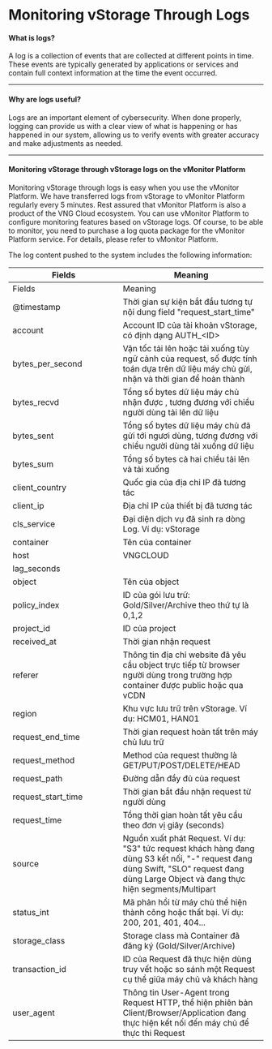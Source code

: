 # Monitoring vStorage Through Logs

#### What is logs? <a href="#monitoringvstoragethroughlogs-whatislogs" id="monitoringvstoragethroughlogs-whatislogs"></a>

A log is a collection of events that are collected at different points in time. These events are typically generated by applications or services and contain full context information at the time the event occurred.

***

#### Why are logs useful? <a href="#monitoringvstoragethroughlogs-whyarelogsuseful" id="monitoringvstoragethroughlogs-whyarelogsuseful"></a>

Logs are an important element of cybersecurity. When done properly, logging can provide us with a clear view of what is happening or has happened in our system, allowing us to verify events with greater accuracy and make adjustments as needed.

***

#### **Monitoring vStorage through vStorage logs on the vMonitor Platform** <a href="#monitoringvstoragethroughlogs-monitoringvstoragethroughvstoragelogsonthevmonitorplatform" id="monitoringvstoragethroughlogs-monitoringvstoragethroughvstoragelogsonthevmonitorplatform"></a>

Monitoring vStorage through logs is easy when you use the vMonitor Platform. We have transferred logs from vStorage to vMonitor Platform regularly every 5 minutes. Rest assured that vMonitor Platform is also a product of the VNG Cloud ecosystem. You can use vMonitor Platform to configure monitoring features based on vStorage logs. Of course, to be able to monitor, you need to purchase a log quota package for the vMonitor Platform service. For details, please refer to vMonitor Platform.

The log content pushed to the system includes the following information:

<table><thead><tr><th width="202">Fields</th><th>Meaning</th></tr></thead><tbody><tr><td>Fields</td><td>Meaning</td></tr><tr><td>@timestamp</td><td>Thời gian sự kiện bắt đầu tương tự nội dung field "request_start_time"</td></tr><tr><td>account</td><td>Account ID của tài khoản vStorage, có định dạng AUTH_&#x3C;ID></td></tr><tr><td>bytes_per_second</td><td>Vận tốc tải lên hoặc tải xuống tùy ngữ cảnh của request, số được tính toán dựa trên dữ liệu máy chủ gửi, nhận và thời gian để hoàn thành</td></tr><tr><td>bytes_recvd</td><td>Tổng số bytes dữ liệu máy chủ nhận được , tương đương với chiều người dùng tải lên dữ liệu</td></tr><tr><td>bytes_sent</td><td>Tổng số bytes dữ liệu máy chủ đã gửi tới ngươi dùng, tương đương với chiều người dùng tải xuống dữ liệu</td></tr><tr><td>bytes_sum</td><td>Tổng số bytes cả hai chiều tải lên và tải xuống</td></tr><tr><td>client_country</td><td>Quốc gia của địa chỉ IP đã tương tác</td></tr><tr><td>client_ip</td><td>Địa chỉ IP của thiết bị đã tương tác</td></tr><tr><td>cls_service</td><td>Đại diện dịch vụ đã sinh ra dòng Log. Ví dụ: vStorage</td></tr><tr><td>container</td><td>Tên của container</td></tr><tr><td>host</td><td>VNGCLOUD</td></tr><tr><td>lag_seconds</td><td><br></td></tr><tr><td>object</td><td>Tên của object</td></tr><tr><td>policy_index</td><td>ID của gói lưu trữ: Gold/Silver/Archive theo thứ tự là 0,1,2</td></tr><tr><td>project_id</td><td>ID của project</td></tr><tr><td>received_at</td><td>Thời gian nhận request</td></tr><tr><td>referer</td><td>Thông tin địa chỉ website đã yêu cầu object trực tiếp từ browser người dùng trong trường hợp container được public hoặc qua vCDN</td></tr><tr><td>region</td><td>Khu vực lưu trữ trên vStorage. Ví dụ: HCM01, HAN01</td></tr><tr><td>request_end_time</td><td>Thời gian request hoàn tất trên máy chủ lưu trữ</td></tr><tr><td>request_method</td><td>Method của request thường là GET/PUT/POST/DELETE/HEAD</td></tr><tr><td>request_path</td><td>Đường dẫn đầy đủ của request</td></tr><tr><td>request_start_time</td><td>Thời gian bắt đầu nhận request từ người dùng</td></tr><tr><td>request_time</td><td>Tổng thời gian hoàn tất yêu cầu theo đơn vị giây (seconds)</td></tr><tr><td>source</td><td>Nguồn xuất phát Request. Ví dụ: "S3" tức request khách hàng đang dùng S3 kết nối, "-" request đang dùng Swift, "SLO" request đang dùng Large Object và đang thực hiện segments/Multipart</td></tr><tr><td>status_int</td><td>Mã phản hồi từ máy chủ thể hiện thành công hoặc thất bại. Ví dụ: 200, 201, 401, 404...</td></tr><tr><td>storage_class</td><td>Storage class mà Container đã đăng ký (Gold/Silver/Archive)</td></tr><tr><td>transaction_id</td><td>ID của Request đã thực hiện dùng truy vết hoặc so sánh một Request cụ thể giữa máy chủ và khách hàng</td></tr><tr><td>user_agent</td><td>Thông tin User-Agent trong Request HTTP, thể hiện phiên bản Client/Browser/Application đang thực hiện kết nối đến máy chủ để thực thi Request</td></tr></tbody></table>

